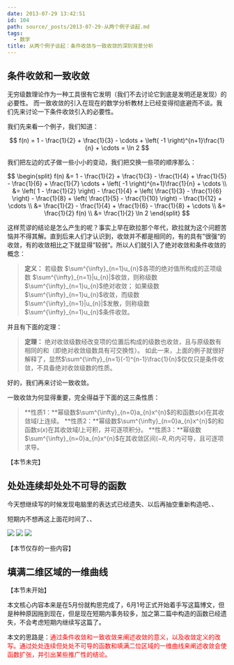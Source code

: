 ```yaml
---
date: 2013-07-29 13:42:51
id: 104
path: source/_posts/2013-07-29-从两个例子谈起.md
tags:
  - 数学
title: 从两个例子谈起：条件收敛与一致收敛的深刻背景分析
---
```


## 条件收敛和一致收敛

无穷级数理论作为一种工具很有它发明（我们不去讨论它到底是发明还是发现）的必要性。
而一致收敛的引入在现在的数学分析教材上已经变得彻底避而不谈。我们先来讨论一下条件收敛引入的必要性。

我们先来看一个例子，我们知道：

$$
f(n) = 1 - \frac{1}{2} + \frac{1}{3} - \cdots + \left( -1 \right)^{n+1}\frac{1}{n} + \cdots = \ln 2
$$

我们把左边的式子做一些小小的变动，我们把交换一些项的顺序那么：

<!-- more -->

$$
\begin{split}
f(n) &= 1 - \frac{1}{2} + \frac{1}{3} - \frac{1}{4} + \frac{1}{5} - \frac{1}{6} + \frac{1}{7} \cdots + \left( -1 \right)^{n+1}\frac{1}{n} + \cdots \\ &= \left( 1 - \frac{1}{2} \right) - \frac{1}{4} + \left( \frac{1}{3} - \frac{1}{6} \right) - \frac{1}{8} + \left( \frac{1}{5} - \frac{1}{10} \right) - \frac{1}{12} + \cdots \\ &= \frac{1}{2} - \frac{1}{4} + \frac{1}{6} - \frac{1}{8} + \cdots \\ &= \frac{1}{2} f(n) \\ &= \frac{1}{2} \ln 2
\end{split}
$$

这样荒谬的结论是怎么产生的呢？事实上早在欧拉那个年代，欧拉就为这个问题苦恼并不得其解。直到后来人们才认识到，收敛并不都是相同的，有的具有”很强“的收敛，有的收敛相比之下就显得”较弱“。所以人们就引入了绝对收敛和条件收敛的概念：


> **定义：**
> 若级数 $\sum^{\infty}_{n=1}u_{n}$各项的绝对值所构成的正项级数 $\sum^{\infty}_{n=1}|u_{n}|$收敛，则称级数$\sum^{\infty}_{n=1}u_{n}$绝对收敛；
> 如果级数$\sum^{\infty}_{n=1}u_{n}$收敛，而级数$\sum^{\infty}_{n=1}|u_{n}|$发散，则称级数$\sum^{\infty}_{n=1}u_{n}$条件收敛。


并且有下面的定理：

> **定理：**
> 绝对收敛级数经改变项的位置后构成的级数也收敛，且与原级数有相同的和（即绝对收敛级数具有可交换性）。
如此一来，上面的例子就很好解释了，显然$\sum^{\infty}_{n=1}(-1)^{n-1}\frac{1}{n}$仅仅只是条件收敛，不具备绝对收敛级数的性质。

好的，我们再来讨论一致收敛。

一致收敛为何显得重要，完全得益于下面的这三条性质：

> **性质1：**幂级数$\sum^{\infty}_{n=0}a_{n}x^{n}$的和函数$s(x)$在其收敛域$I$上连续。
> **性质2：**幂级数$\sum^{\infty}_{n=0}a_{n}x^{n}$的和函数$s(x)$在其收敛域$I$上可积，并可逐项积分。
> **性质3：**幂级数$\sum^{\infty}_{n=0}a_{n}x^{n}$在其收敛区间$(-R,R)$内可导，且可逐项求导。

【本节未完】

## 处处连续却处处不可导的函数

今天想继续写的时候发现电脑里的表达式已经遗失、以后再抽空重新构造吧、、

短期内不想再这上面花时间了、、

![](/images/posts/104/1.png)
![](/images/posts/104/2.png)
![](/images/posts/104/3.png)

【本节仅存的一些内容】

## 填满二维区域的一维曲线

【本节未开始】

本文核心内容本来是在5月份就构思完成了，6月1号正式开始着手写这篇博文，但是种种原因拖到现在，但是现在短期内事务较多，加之第二篇中构造的函数已经遗失，不会考虑短期内继续写这篇了。

本文的思路是：<span style="color: #ff0000;">通过条件收敛和一致收敛来阐述收敛的意义，以及收敛定义的改写。通过处处连续但处处不可导的函数和填满二位区域的一维曲线来阐述收敛会使函数扩张，并引出某些推广性的结论。</span>

